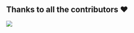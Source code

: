 ## Thanks to all the contributors ❤️
<a href = "https://github.com/shazinabbas/Sports-Entry-System/graphs/contributors">
  <img src = "https://contrib.rocks/image?repo=shazinabbas/Sports-Entry-System"/>
</a>
